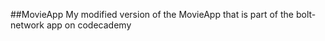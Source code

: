 ##MovieApp
My modified version of the MovieApp that is part of the bolt-network app on codecademy</br>